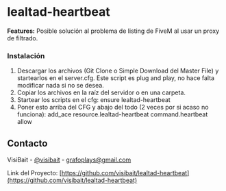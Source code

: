# lealtad-heartbeat
 
**Features:**
Posible solución al problema de listing de FiveM al usar un proxy de filtrado.

### Instalación
1. Descargar los archivos (Git Clone o Simple Download del Master File) y startearlos en el server.cfg. Este script es plug and play, no hace falta modificar nada si no se desea.
2. Copiar los archivos en la raíz del servidor o en una carpeta.
3. Startear los scripts en el cfg: 
ensure lealtad-heartbeat
4. Poner esto arriba del CFG y abajo del todo (2 veces por si acaso no funciona):
add_ace resource.lealtad-heartbeat command.heartbeat allow

## Contacto

VisiBait - [@visibait](https://twitter.com/visibait) - grafoplays@gmail.com

Link del Proyecto: [https://github.com/visibait/lealtad-heartbeat](https://github.com/visibait/lealtad-heartbeat)
